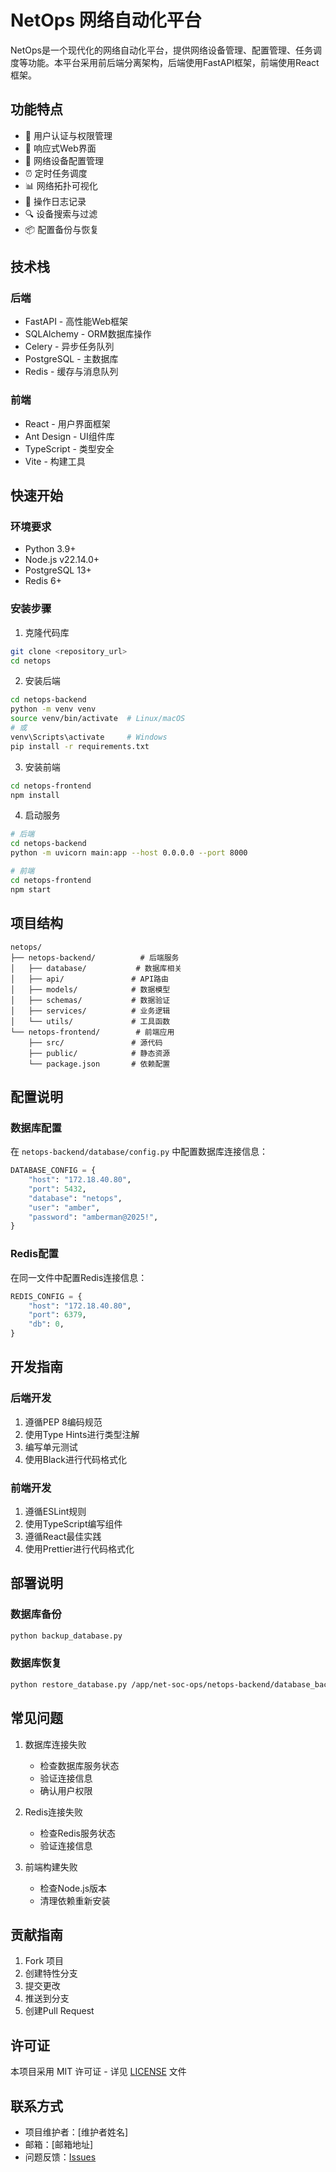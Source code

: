 # NetOps 网络自动化平台

NetOps是一个现代化的网络自动化平台，提供网络设备管理、配置管理、任务调度等功能。本平台采用前后端分离架构，后端使用FastAPI框架，前端使用React框架。

## 功能特点

- 🔐 用户认证与权限管理
- 📱 响应式Web界面
- 🔄 网络设备配置管理
- ⏰ 定时任务调度
- 📊 网络拓扑可视化
- 📝 操作日志记录
- 🔍 设备搜索与过滤
- 📦 配置备份与恢复

## 技术栈

### 后端
- FastAPI - 高性能Web框架
- SQLAlchemy - ORM数据库操作
- Celery - 异步任务队列
- PostgreSQL - 主数据库
- Redis - 缓存与消息队列

### 前端
- React - 用户界面框架
- Ant Design - UI组件库
- TypeScript - 类型安全
- Vite - 构建工具

## 快速开始

### 环境要求
- Python 3.9+
- Node.js v22.14.0+
- PostgreSQL 13+
- Redis 6+

### 安装步骤

1. 克隆代码库
```bash
git clone <repository_url>
cd netops
```

2. 安装后端
```bash
cd netops-backend
python -m venv venv
source venv/bin/activate  # Linux/macOS
# 或
venv\Scripts\activate     # Windows
pip install -r requirements.txt
```

3. 安装前端
```bash
cd netops-frontend
npm install
```

4. 启动服务
```bash
# 后端
cd netops-backend
python -m uvicorn main:app --host 0.0.0.0 --port 8000

# 前端
cd netops-frontend
npm start
```

## 项目结构

```
netops/
├── netops-backend/          # 后端服务
│   ├── database/           # 数据库相关
│   ├── api/               # API路由
│   ├── models/            # 数据模型
│   ├── schemas/           # 数据验证
│   ├── services/          # 业务逻辑
│   └── utils/             # 工具函数
└── netops-frontend/        # 前端应用
    ├── src/               # 源代码
    ├── public/            # 静态资源
    └── package.json       # 依赖配置
```

## 配置说明

### 数据库配置
在 `netops-backend/database/config.py` 中配置数据库连接信息：
```python
DATABASE_CONFIG = {
    "host": "172.18.40.80",
    "port": 5432,
    "database": "netops",
    "user": "amber",
    "password": "amberman@2025!",
}
```

### Redis配置
在同一文件中配置Redis连接信息：
```python
REDIS_CONFIG = {
    "host": "172.18.40.80",
    "port": 6379,
    "db": 0,
}
```

## 开发指南

### 后端开发
1. 遵循PEP 8编码规范
2. 使用Type Hints进行类型注解
3. 编写单元测试
4. 使用Black进行代码格式化

### 前端开发
1. 遵循ESLint规则
2. 使用TypeScript编写组件
3. 遵循React最佳实践
4. 使用Prettier进行代码格式化

## 部署说明

### 数据库备份
```bash
python backup_database.py
```

### 数据库恢复
```bash
python restore_database.py /app/net-soc-ops/netops-backend/database_backups/netops_backup_20250402_191054.sql
```

## 常见问题

1. 数据库连接失败
   - 检查数据库服务状态
   - 验证连接信息
   - 确认用户权限

2. Redis连接失败
   - 检查Redis服务状态
   - 验证连接信息

3. 前端构建失败
   - 检查Node.js版本
   - 清理依赖重新安装

## 贡献指南

1. Fork 项目
2. 创建特性分支
3. 提交更改
4. 推送到分支
5. 创建Pull Request

## 许可证

本项目采用 MIT 许可证 - 详见 [LICENSE](LICENSE) 文件

## 联系方式

- 项目维护者：[维护者姓名]
- 邮箱：[邮箱地址]
- 问题反馈：[Issues](https://github.com/your-repo/issues) 